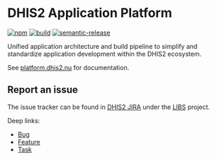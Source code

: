 # DHIS2 Application Platform

[![npm](https://img.shields.io/npm/v/@dhis2/cli-app-scripts.svg)](https://www.npmjs.com/package/@dhis2/cli-app-scripts)
[![build](https://img.shields.io/travis/dhis2/app-platform.svg?branch=master)](https://travis-ci.com/dhis2/app-platform)
[![semantic-release](https://img.shields.io/badge/%20%20%F0%9F%93%A6%F0%9F%9A%80-semantic--release-e10079.svg)](https://github.com/semantic-release/semantic-release)

Unified application architecture and build pipeline to simplify and standardize application development within the DHIS2 ecosystem.

See [platform.dhis2.nu](https://platform.dhis2.nu) for documentation.

## Report an issue

The issue tracker can be found in [DHIS2 JIRA](https://jira.dhis2.org)
under the [LIBS](https://jira.dhis2.org/projects/LIBS) project.

Deep links:

-   [Bug](https://jira.dhis2.org/secure/CreateIssueDetails!init.jspa?pid=10700&issuetype=10006&components=11025)
-   [Feature](https://jira.dhis2.org/secure/CreateIssueDetails!init.jspa?pid=10700&issuetype=10300&components=11025)
-   [Task](https://jira.dhis2.org/secure/CreateIssueDetails!init.jspa?pid=10700&issuetype=10003&components=11025)
